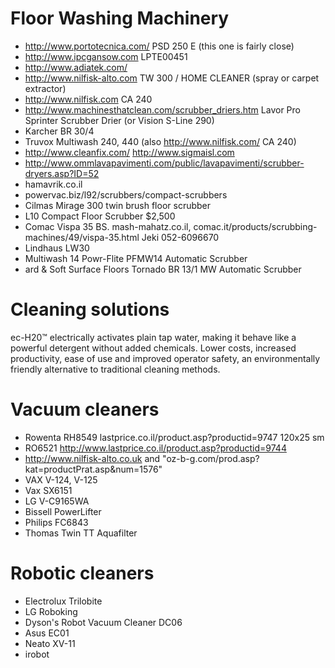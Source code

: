 # Floor Washing Machinery #

  * http://www.portotecnica.com/  PSD 250 E (this one is fairly close)
  * http://www.ipcgansow.com LPTE00451
  * http://www.adiatek.com/
  * http://www.nilfisk-alto.com TW 300 / HOME CLEANER (spray or carpet extractor)
  * http://www.nilfisk.com CA 240
  * http://www.machinesthatclean.com/scrubber_driers.htm Lavor Pro Sprinter Scrubber Drier (or Vision S-Line 290)
  * Karcher BR 30/4
  * Truvox Multiwash 240, 440 (also http://www.nilfisk.com/ CA 240)
  * http://www.cleanfix.com/ http://www.sigmaisl.com
  * http://www.ommlavapavimenti.com/public/lavapavimenti/scrubber-dryers.asp?ID=52
  * hamavrik.co.il
  * powervac.biz/l92/scrubbers/compact-scrubbers
  * Cilmas Mirage 300 twin brush floor scrubber
  * L10 Compact Floor Scrubber $2,500
  * Comac Vispa 35 BS.  mash-mahatz.co.il, comac.it/products/scrubbing-machines/49/vispa-35.html  Jeki 052-6096670
  * Lindhaus LW30
  * Multiwash 14 Powr-Flite PFMW14 Automatic Scrubber
  * ard & Soft Surface Floors Tornado BR 13/1 MW Automatic Scrubber



# Cleaning solutions #

ec-H20™ electrically activates plain tap water, making it behave like a powerful detergent without added chemicals. Lower costs, increased productivity, ease of use and improved operator safety, an environmentally friendly alternative to traditional cleaning methods.

# Vacuum cleaners #

  * Rowenta RH8549  lastprice.co.il/product.asp?productid=9747  120x25 sm
  * RO6521 http://www.lastprice.co.il/product.asp?productid=9744
  * http://www.nilfisk-alto.co.uk and "oz-b-g.com/prod.asp?kat=productPrat.asp&num=1576"
  * VAX V-124, V-125
  * Vax SX6151
  * LG V-C9165WA
  * Bissell PowerLifter
  * Philips FC6843
  * Thomas Twin TT Aquafilter


# Robotic cleaners #
  * Electrolux Trilobite
  * LG Roboking
  * Dyson's Robot Vacuum Cleaner DC06
  * Asus EC01
  * Neato XV-11
  * irobot